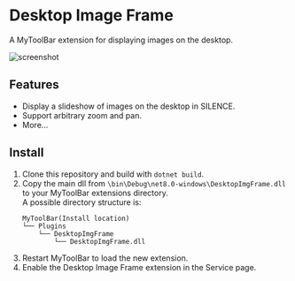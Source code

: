 # Desktop Image Frame
A MyToolBar extension for displaying images on the desktop.

![screenshot](https://raw.githubusercontent.com/TwilightLemon/Data/refs/heads/master/DesktopImgFrame.jpg)

## Features

- Display a slideshow of images on the desktop in SILENCE.
- Support arbitrary zoom and pan.
- More...

## Install

1. Clone this repository and build with `dotnet build`.
2. Copy the main dll from `\bin\Debug\net8.0-windows\DesktopImgFrame.dll` to your MyToolBar extensions directory.  
   A possible directory structure is:  
   ```
   MyToolBar(Install location)
   └── Plugins
       └── DesktopImgFrame
           └── DesktopImgFrame.dll
   ```
3. Restart MyToolBar to load the new extension.
4. Enable the Desktop Image Frame extension in the Service page.